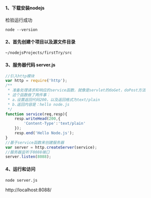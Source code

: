 #### 1、下载安装nodejs
检验运行成功
```
node --version
```
#### 2、首先创建个项目以及源文件目录
```
~/nodejsProjects/firstTry/src
```
#### 3、服务器代码 server.js
```js
//引入http模块
var http = require('http');
/**
 * 准备处理请求和响应的service函数，就像是servlet的doGet，doPost方法
 * 这个函数做了两件事：
 * a.设置返回代码200，以及返回格式为text/plain
 * b.返回内容是：hello node.js
 */
function service(req,resp){
    resp.writeHead(200,{
        'Content-Type':'text/plain'
    });
    resp.end('Hello Node.js');
}
//基于service函数来创建服务器
var server = http.createServer(service);
//服务器监听于8088端口
server.listen(8088);
```
#### 4、运行和访问
```
node server.js
```
http://localhost:8088/

